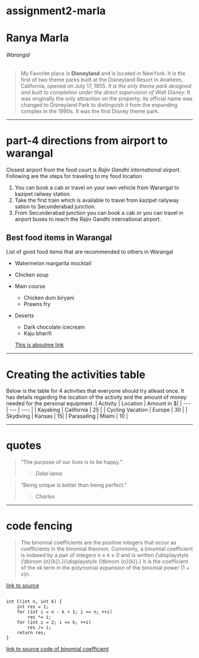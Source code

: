 # assignment2-marla
# Ranya Marla
###### Warangal
> My Favorite place is **Disneyland** and is located in NewYork. It is the first of two theme parks built at the Disneyland Resort in Anaheim, California, opened on July 17, 1955. *It is the only theme park designed and built to completion under the direct supervision of Walt Disney.* It was originally the only attraction on the property; its official name was changed to Disneyland Park to distinguish it from the expanding complex in the 1990s. It was the first Disney theme park.

***

# part-4 directions from airport to warangal

Closest airport from the food court is *Rajiv Gandhi international airport*.<br>
Following are the steps for traveling to my food location

1. You can book a cab or travel on your own vehicle from Warangal to kazipet railway station.
2. Take the first train which is available to travel from kazipet railyway sation to Secunderabad junction.
3. From Secunderabad junction you can book a cab or you can travel in airport buses to reach the Rajiv Gandhi international airport.

## Best food items in Warangal
List of good food items that are recommended to others in Warangal
- Watermelon margarita mocktail
- Chicken soup
- Main course
    - Chicken dum biryani
    - Prawns fry
- Deserts
    - Dark chocolate icecream
    - Kaju bharifi

    [This is aboutme link](https://github.com/RanyaReddy/assignment2-marla/blob/main/AboutMe.md)

***

# Creating the activities table

Below is the table for 4 activities that everyone should try atleast once. It has details regarding the location of the activity and the amount of money needed for the personal equipment.
| Activity | Location | Amount in $|
| --- | --- | ---: |
| Kayaking | California | 25 |
| Cycling Vacation | Europe | 30 |
| Skydiving | Kansas | 15|
| Parasailing | Miami | 10 |

***
# quotes

> “The purpose of our lives is to be happy.”
>> *Dalai lama*

> “Being unique is better than being perfect.”
>> *Charles*

***

# code fencing

> The binomial coefficients are the positive integers that occur as coefficients in the binomial theorem. Commonly, a binomial coefficient is indexed by a pair of integers n ≥ k ≥ 0 and is written {\displaystyle {\tbinom {n}{k}}.}{\displaystyle {\tbinom {n}{k}}.} It is the coefficient of the xk term in the polynomial expansion of the binomial power (1 + x)n.

[link to source](https://en.wikipedia.org/wiki/Binomial_coefficient)

```

int C(int n, int k) {
    int res = 1;
    for (int i = n - k + 1; i <= n; ++i)
        res *= i;
    for (int i = 2; i <= k; ++i)
        res /= i;
    return res;
}

```
[link to source code of binomial coefficient](https://cp-algorithms.com/combinatorics/binomial-coefficients.html)